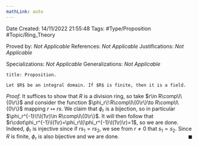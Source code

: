 ```yaml
---
mathLink: auto
---
```


<div class="topSpace"></div>

Date Created: 14/11/2022 21:55:48
Tags: #Type/Proposition #Topic/Ring_Theory

Proved by: <i>Not Applicable</i>
References: <i>Not Applicable</i>
Justifications: <i>Not Applicable</i>

Specializations: <i>Not Applicable</i>
Generalizations: <i>Not Applicable</i>

``` ad-Proposition
title: Proposition.

Let $R$ be an integral domain. If $R$ is finite, then it is a field.

```

<i>Proof.</i> It suffices to show that $R$ is a division ring, so take $r\in R\comp\l\{0\r\}$ and consider the function $\phi_r\!:R\comp\l\{0\r\}\to R\comp\l\{0\r\}$ mapping $r\mapsto rs$. We claim that $\phi_r$ is a bijection, so in particular $\phi_r^{-1}\!\l(1\r)\in R\comp\l\{0\r\}$. It will then follow that $r\cdot\phi_r^{-1}\l(1\r)=\phi_r\l(\phi_r^{-1}\l(1\r)\r)=1$, so we are done. Indeed, $\phi_r$ is injective since if $rs_1=rs_2$, we see from $r\neq0$ that $s_1=s_2$. Since $R$ is finite, $\phi_r$ is also bijective and we are done.<span style="float:right;">$\blacksquare$</span>
